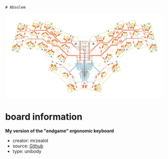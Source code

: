    # Absolem

![preview](./absolem_preview.png)

# board information
**My version of the "endgame" ergonomic keyboard**

- creator: mrzealot
- source: [Github](https://github.com/mrzealot/absolem)
- type: unibody

